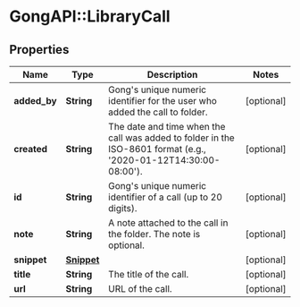 # GongAPI::LibraryCall

## Properties
Name | Type | Description | Notes
------------ | ------------- | ------------- | -------------
**added_by** | **String** | Gong&#x27;s unique numeric identifier for the user who added the call to folder. | [optional] 
**created** | **String** | The date and time when the call was added to folder in the ISO-8601 format (e.g., &#x27;2020-01-12T14:30:00-08:00&#x27;). | [optional] 
**id** | **String** | Gong&#x27;s unique numeric identifier of a call (up to 20 digits). | [optional] 
**note** | **String** | A note attached to the call in the folder. The note is optional. | [optional] 
**snippet** | [**Snippet**](Snippet.md) |  | [optional] 
**title** | **String** | The title of the call. | [optional] 
**url** | **String** | URL of the call. | [optional] 

